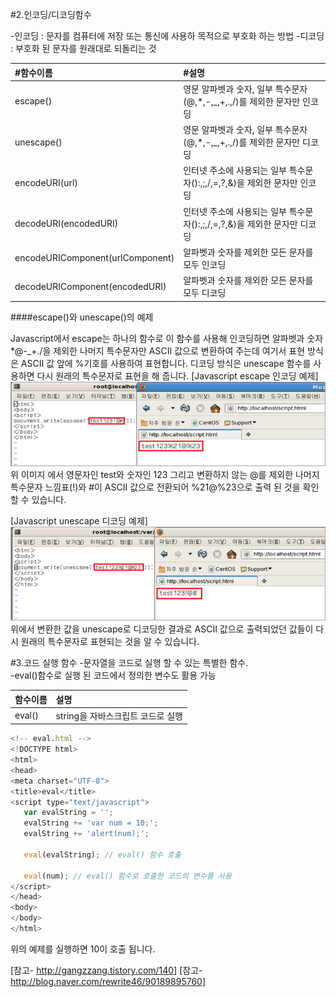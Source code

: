 #2.인코딩/디코딩함수 

-인코딩 : 문자를 컴퓨터에 저장 또는 통신에 사용하 목적으로 부호화 하는 방법 
-디코딩 : 부호화 된 문자를 원래대로 되돌리는 것 
 
|#함수이름 |#설명|
| :------------ | :------------|
|escape()|영문 알파벳과 숫자, 일부 특수문자(@,*,-,_,+,.,/)를 제외한 문자만 인코딩|
|unescape()|영문 알파벳과 숫자, 일부 특수문자(@,*,-,_,+,.,/)를 제외한 문자만 디코딩|
|encodeURI(url) |인터넷 주소에 사용되는 일부 특수문자():,;,/,=,?,&)을 제외한 문자만 인코딩|
|decodeURI(encodedURI) |인터넷 주소에 사용되는 일부 특수문자():,;,/,=,?,&)을 제외한 문자만 디코딩|
|encodeURIComponent(urlComponent) |알파벳과 숫자를 제외한 모든 문자를 모두 인코딩|
|decodeURIComponent(encodedURI) |알파벳과 숫자를 제외한 모든 문자를 모두 디코딩|

####escape()와 unescape()의 예제 

Javascript에서 escape는 하나의 함수로 이 함수를 사용해 인코딩하면 알파벳과 숫자 *@-_+./을 제외한 나머지
특수문자만 ASCII 값으로 변환하여 주는데 여기서 표현 방식은 ASCII 값 앞에 %기호를 사용하여 표현합니다. 
디코딩 방식은 unescape 함수를 사용하면 다시 원래의 특수문자로 표현을 해 줍니다.
[Javascript escape 인코딩 예제]
![escape 함수 이미지](../../../../Javascript/images/min_escape01.png)
위 이미지 에서 영문자인 test와 숫자인 123 그리고 변환하지 않는 @를 제외한 나머지 특수문자 느낌표(!)와 #이 ASCII 값으로 전환되어 %21@%23으로 출력 된 것을 확인할 수 있습니다. 

[Javascript unescape 디코딩 예제]
![escape 함수 이미지](../../../../Javascript/images/min_unescape01.png)
위에서 변환한 값을 unescape로 디코딩한 결과로
ASCII 값으로 출력되었던 값들이 다시 원래의 특수문자로 표현되는 것을 알 수 있습니다.

#3.코드 실행 함수 
-문자열을 코드로 실행 할 수 있는 특별한 함수.<br>
-eval()함수로 실행 된 코드에서 정의한 변수도 활용 가능

|함수이름 |설명|
| :------------ | :------------|
|eval()|string을 자바스크립트 코드로 실행|

```javascript
<!-- eval.html -->
<!DOCTYPE html>
<html>
<head>
<meta charset="UTF-8">
<title>eval</title>
<script type="text/javascript">
   var evalString = '';
   evalString += 'var num = 10;';
   evalString += 'alert(num);';
   
   eval(evalString); // eval() 함수 호출
   
   eval(num); // eval() 함수로 호출한 코드의 변수를 사용
</script>
</head>
<body>
</body>
</html>
```
위의 예제를 실행하면 10이 호출 됩니다.

[참고- http://gangzzang.tistory.com/140]
[참고- http://blog.naver.com/rewrite46/90189895760]
